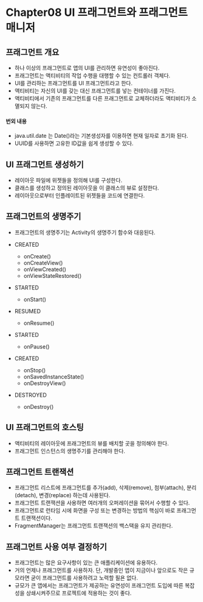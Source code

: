# Chapter08 UI 프래그먼트와 프래그먼트 매니저

## 프래그먼트 개요
- 하나 이상의 프래그먼트로 앱의 UI를 관리하면 유연성이 좋아진다.
- 프래그먼트는 액티비티의 작업 수행을 대행할 수 있는 컨트롤러 객체다.
- UI를 관리하는 프래그먼트를 UI 프래그먼트라고 한다. 
- 액티비티는 자신의 UI를 갖는 대신 프래그먼트를 넣는 컨테이너를 가진다.
- 액티비티에서 기존의 프래그먼트를 다른 프래그먼트로 교체하더라도 액티비티가 소멸되지 않는다.

#### 번외 내용
- java.util.date 는 Date()라는 기본생성자를 이용하면 현재 일자로 초기화 된다.
- UUID를 사용하면 고유한 ID값을 쉽게 생성할 수 있다. 

## UI 프래그먼트 생성하기
- 레이아웃 파일에 위젯들을 정의해 UI를 구성한다.
- 클래스를 생성하고 정의된 레이아웃을 이 클래스의 뷰로 설정한다.
- 레이아웃으로부터 인플레이트된 위젯들을 코드에 연결한다.

## 프래그먼트의 생명주기
- 프래그먼트의 생명주기는 Activity의 생명주기 함수와 대응된다.

- CREATED
  - onCreate()
  - onCreateView()
  - onViewCreated()
  - onViewStateRestored()
- STARTED
  - onStart()
- RESUMED
  - onResume()
- STARTED
  - onPause()
- CREATED
  - onStop()
  - onSavedInstanceState()
  - onDestroyView()
- DESTROYED
  - onDestroy()

## UI 프래그먼트의 호스팅
- 액티비티의 레이아웃에 프래그먼트의 뷰를 배치할 곳을 정의해야 한다.
- 프래그먼트 인스턴스의 생명주기를 관리해야 한다.

## 프래그먼트 트랜잭션
- 프래그먼트 리스트에 프래그먼트를 추가(add), 삭제(remove), 첨부(attach), 분리(detach), 변경(replace) 하는데 사용된다.
- 프래그먼트 트랜잭션을 사용하면 여러개의 오퍼레이션을 묶어서 수행할 수 있다.
- 프래그먼트로 런타임 시에 화면을 구성 또는 변경하는 방법의 핵심이 바로 프래그먼트 트랜잭션이다.
- FragmentManager는 프래그먼트 트랜잭션의 백스택을 유지 관리한다.

## 프래그먼트 사용 여부 결정하기
- 프래그먼트는 많은 요구사항이 있는 큰 애플리케이션에 유용하다.
- 거의 언제나 프래그먼트를 사용하자. 단, 개발중인 앱이 지금이나 앞으로도 작은 규모라면 굳이 프래그먼트를 사용하려고 노력할 필욘 없다.
- 규모가 큰 앱에서는 프래그먼트가 제공하는 유연성이 프래그먼트 도입에 따른 복잡성을 상쇄시켜주므로 프로젝트에 적용하는 것이 좋다.
